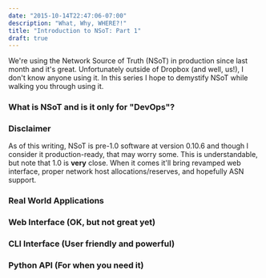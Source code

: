 ```yaml
---
date: "2015-10-14T22:47:06-07:00"
description: "What, Why, WHERE?!"
title: "Introduction to NSoT: Part 1"
draft: true
---
```


We're using the Network Source of Truth (NSoT) in production since last month
and it's great. Unfortunately outside of Dropbox (and well, us!), I don't know
anyone using it. In this series I hope to demystify NSoT while walking you
through using it.

### What is NSoT and is it only for "DevOps"?

### Disclaimer

As of this writing, NSoT is pre-1.0 software at version 0.10.6 and though I
consider it production-ready, that may worry some. This is
understandable, but note that 1.0 is **very** close. When it comes it'll bring
revamped web interface, proper network host allocations/reserves, and hopefully
ASN support.

### Real World Applications

### Web Interface (OK, but not great yet)

### CLI Interface (User friendly and powerful)

### Python API (For when you need it)
